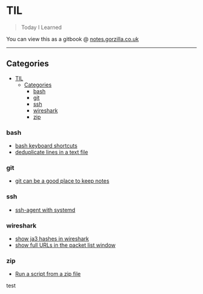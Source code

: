 # TIL

> Today I Learned

You can view this as a gitbook @ [notes.gorzilla.co.uk](https://notes.gorzilla.co.uk)

---

## Categories

- [TIL](#til)
  - [Categories](#categories)
    - [bash](#bash)
    - [git](#git)
    - [ssh](#ssh)
    - [wireshark](#wireshark)
    - [zip](#zip)

### bash

* [bash keyboard shortcuts](bash/keyboard-shortcuts.md)
* [deduplicate lines in a text file](bash/dedup.md)

### git

* [git can be a good place to keep notes](git/notes.md)

### ssh

* [ssh-agent with systemd](ssh/systemd.md)

### wireshark

* [show ja3 hashes in wireshark](wireshark/ja3.md)
* [show full URLs in the packet list window](wireshark/addcolumn.md)

### zip

* [Run a script from a zip file](zip/python-zip.md)

test
